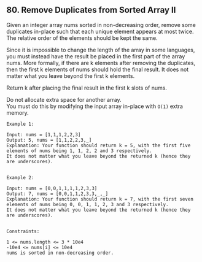 ## 80. Remove Duplicates from Sorted Array II
Given an integer array nums sorted in non-decreasing order, remove some duplicates in-place such that each 
unique element appears at most twice. The relative order of the elements should be kept the same.

Since it is impossible to change the length of the array in some languages, you must instead have the result be placed 
in the first part of the array nums. More formally, if there are k elements after removing the duplicates, then the 
first k elements of nums should hold the final result. 
It does not matter what you leave beyond the first k elements.

Return k after placing the final result in the first k slots of nums.

Do not allocate extra space for another array. <br>
You must do this by modifying the input array in-place with `O(1)` extra memory.


```
Example 1:

Input: nums = [1,1,1,2,2,3]
Output: 5, nums = [1,1,2,2,3,_]
Explanation: Your function should return k = 5, with the first five elements of nums being 1, 1, 2, 2 and 3 respectively.
It does not matter what you leave beyond the returned k (hence they are underscores).


Example 2:

Input: nums = [0,0,1,1,1,1,2,3,3]
Output: 7, nums = [0,0,1,1,2,3,3,_,_]
Explanation: Your function should return k = 7, with the first seven elements of nums being 0, 0, 1, 1, 2, 3 and 3 respectively.
It does not matter what you leave beyond the returned k (hence they are underscores).
 

Constraints:

1 <= nums.length <= 3 * 10e4
-10e4 <= nums[i] <= 10e4
nums is sorted in non-decreasing order.

```